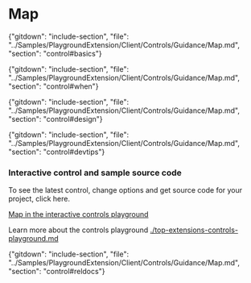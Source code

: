 ﻿# Map

{"gitdown": "include-section", "file": "../Samples/PlaygroundExtension/Client/Controls/Guidance/Map.md", "section": "control#basics"}

<!-- TODO get an IMAGE to embed here -->

<!-- TODO get an SAMPLE CODE to embed here -->

{"gitdown": "include-section", "file": "../Samples/PlaygroundExtension/Client/Controls/Guidance/Map.md", "section": "control#when"}

{"gitdown": "include-section", "file": "../Samples/PlaygroundExtension/Client/Controls/Guidance/Map.md", "section": "control#design"}

{"gitdown": "include-section", "file": "../Samples/PlaygroundExtension/Client/Controls/Guidance/Map.md", "section": "control#devtips"}

### Interactive control and sample source code
To see the latest control, change options and get source code for your project, click here.

<a href="https://ms.portal.azure.com/?Microsoft_Azure_Playground=true#blade/Microsoft_Azure_Playground/ControlsIndexBlade/MapPlayground" target="_blank">Map in the interactive controls playground</a>

Learn more about the controls playground [./top-extensions-controls-playground.md](./top-extensions-controls-playground.md)

{"gitdown": "include-section", "file": "../Samples/PlaygroundExtension/Client/Controls/Guidance/Map.md", "section": "control#reldocs"}
